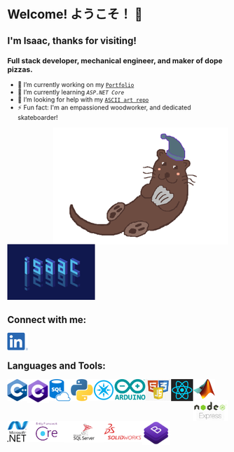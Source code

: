 # Welcome! ようこそ！ 👋


## I'm Isaac, thanks for visiting!
### Full stack developer, mechanical engineer, and maker of dope pizzas.

- 🔭 I’m currently working on my [`Portfolio`](https://github.com/anthonybench/MyPortfolio)
- 🌱 I’m currently learning *`ASP.NET Core`*
- 🤔 I’m looking for help with my [`ASCII art repo`](https://github.com/anthonybench/ASCII_art)
- ⚡ Fun fact: I'm an empassioned woodworker, and dedicated skateboarder!



<img align="right" alt="Sleepy Otter" src="img/basic-otter.png" width="400" />
<img alt="isaac" src="img/isaac_reflection_dark.png" width="200" />



## Connect with me:
[<img align="left" alt="LinkedIn" src="img/LI-In-Bug.png" height="40" />](https://www.linkedin.com/in/anthonybench/)

<br /><br />

## Languages and Tools:
<img align="left" alt="C plusplus" src="img/cpp_logo.png" width="45" />
<img align="left" alt="C Sharp" src="img/Csharp_logo.png" width="50" />
<img align="left" alt="SQL" src="img/sql.png" width="50" />
<img align="left" alt="Python" src="img/python_logo.png" width="50" />
<img align="left" alt="Particle Photon" src="img/photon_logo.png" width="50" />
<img align="left" alt="Arduino" src="img/arduino_logo.png" width="70" />
<img align="left" alt="Web Broswer Stack" src="img/html-js-css.png" width="59" />
<img align="left" alt="React" src="img/react.png" width="50" />
<img align="left" src="img/matlab_logo.png" width="50">

<br /><br>

<img align="left" alt="Node + Express" src="img/node+express.png" width="80" />
<img align="left" alt="ASP.NET" src="img/dotnet.png" width="50"/>
<img align="left" alt="Entity Framework Core" src="img/efcore.png" width="80" />
<img align="left" alt="SQL Server" src="img/sqlServer.png" width="90" />
<img align="left" alt="SolidWorks" src="img/solidworks_logo.png" width="87" />
<img align="left" alt="BootStrap" src="img/bootstrap.png" width="65" />
